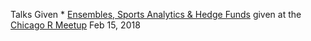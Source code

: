 Talks Given
    * [Ensembles, Sports Analytics & Hedge Funds](./ensembles_sports_analytics_and_hedge_funds.pdf) given at the [Chicago R Meetup](https://www.meetup.com/Chicago-R-User-Group/events/247282214/) Feb 15, 2018


